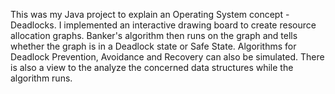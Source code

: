 This was my Java project to explain an Operating System concept - Deadlocks. I implemented an interactive drawing board to create resource allocation graphs. Banker's algorithm then runs on the graph and tells whether the graph is in a Deadlock state or Safe State. Algorithms for Deadlock Prevention, Avoidance and Recovery can also be simulated. There is also a view to the analyze the concerned data structures while the algorithm runs.
